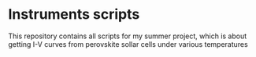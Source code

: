# Instruments scripts

This repository contains all scripts for my summer project, which is about getting I-V curves from perovskite sollar cells under various temperatures